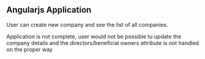 ## Angularjs Application

User can create new company and see the list of all companies.

Application is not complete, user would not be possible tu update the company details and the directors/beneficial owners attribute is not handled on the proper way
